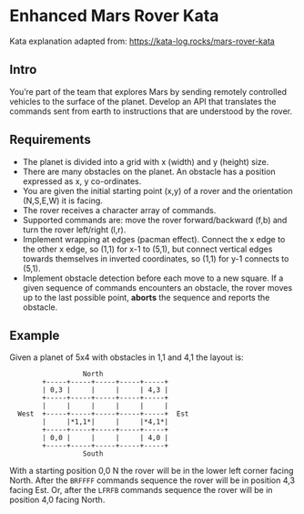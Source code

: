 # Enhanced Mars Rover Kata

Kata explanation adapted from: https://kata-log.rocks/mars-rover-kata

## Intro

You’re part of the team that explores Mars by sending remotely controlled vehicles to the surface of the planet. Develop an API that translates the commands sent from earth to instructions that are understood by the rover.

## Requirements

- The planet is divided into a grid with x (width) and y (height) size.
- There are many obstacles on the planet. An obstacle has a position expressed as x, y co-ordinates.
- You are given the initial starting point (x,y) of a rover and the orientation (N,S,E,W) it is facing.
- The rover receives a character array of commands.
- Supported commands are: move the rover forward/backward (f,b) and turn the rover left/right (l,r).
- Implement wrapping at edges (pacman effect). Connect the x edge to the other x edge, so (1,1) for x-1 to (5,1), but connect vertical edges towards themselves in inverted coordinates, so (1,1) for y-1 connects to (5,1).
- Implement obstacle detection before each move to a new square. If a given sequence of commands encounters an obstacle, the rover moves up to the last possible point, **aborts** the sequence and reports the obstacle.

## Example

Given a planet of 5x4 with obstacles in 1,1 and 4,1 the layout is:

```
                  North
        +-----+-----+-----+-----+-----+
        | 0,3 |     |     |     | 4,3 |
        +-----+-----+-----+-----+-----+
        |     |     |     |     |     |
  West  +-----+-----+-----+-----+-----+  Est
        |     |*1,1*|     |     |*4,1*|
        +-----+-----+-----+-----+-----+
        | 0,0 |     |     |     | 4,0 |
        +-----+-----+-----+-----+-----+
                  South
```

With a starting position 0,0 N the rover will be in the lower left corner facing North.
After the `BRFFFF` commands sequence the rover will be in position 4,3 facing Est.
Or, after the `LFRFB` commands sequence the rover will be in position 4,0 facing North.
